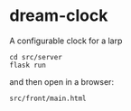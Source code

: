 # dream-clock
A configurable clock for a larp


```
cd src/server
flask run
```

and then open in a browser:

```
src/front/main.html
```